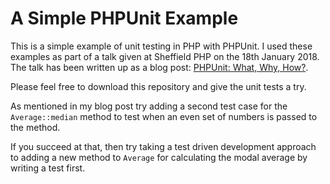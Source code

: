 A Simple PHPUnit Example
========================

This is a simple example of unit testing in PHP with PHPUnit. I used these examples as part of a talk given at Sheffield PHP on the 18th January 2018. The talk has been written up as a blog post: [PHPUnit: What, Why, How?](https://andy-carter.com/blog/phpunit-what-why-how).

Please feel free to download this repository and give the unit tests a try.

As mentioned in my blog post try adding a second test case for the `Average::median` method to test when an even set of numbers is passed to the method.

If you succeed at that, then try taking a test driven development approach to adding a new method to `Average` for calculating the modal average by writing a test first.
